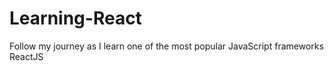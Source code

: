 # Learning-React
Follow my journey as I learn one of the most popular JavaScript frameworks ReactJS
